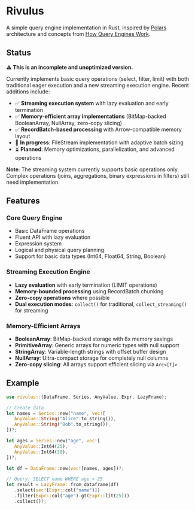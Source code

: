 # Rivulus

A simple query engine implementation in Rust, inspired by [Polars](https://pola.rs/posts/polars_birds_eye_view) architecture and concepts from [How Query Engines Work](https://howqueryengineswork.com/).

## Status

**⚠️ This is an incomplete and unoptimized version.**

Currently implements basic query operations (select, filter, limit) with both traditional eager execution and a new streaming execution engine. Recent additions include:

- ✅ **Streaming execution system** with lazy evaluation and early termination
- ✅ **Memory-efficient array implementations** (BitMap-backed BooleanArray, NullArray, zero-copy slicing)
- ✅ **RecordBatch-based processing** with Arrow-compatible memory layout
- 🔄 **In progress**: FileStream implementation with adaptive batch sizing
- ⏳ **Planned**: Memory optimizations, parallelization, and advanced operations

**Note**: The streaming system currently supports basic operations only. Complex operations (joins, aggregations, binary expressions in filters) still need implementation.

## Features

### Core Query Engine
- Basic DataFrame operations
- Fluent API with lazy evaluation
- Expression system
- Logical and physical query planning
- Support for basic data types (Int64, Float64, String, Boolean)

### Streaming Execution Engine
- **Lazy evaluation** with early termination (LIMIT operations)
- **Memory-bounded processing** using RecordBatch chunking
- **Zero-copy operations** where possible
- **Dual execution modes**: `collect()` for traditional, `collect_streaming()` for streaming

### Memory-Efficient Arrays
- **BooleanArray**: BitMap-backed storage with 8x memory savings
- **PrimitiveArray<T>**: Generic arrays for numeric types with null support
- **StringArray**: Variable-length strings with offset buffer design
- **NullArray**: Ultra-compact storage for completely null columns
- **Zero-copy slicing**: All arrays support efficient slicing via `Arc<[T]>`

## Example

```rust
use rivulus::{DataFrame, Series, AnyValue, Expr, LazyFrame};

// Create data
let names = Series::new("name", vec![
   AnyValue::String("Alice".to_string()),
   AnyValue::String("Bob".to_string()),
])?;

let ages = Series::new("age", vec![
   AnyValue::Int64(25),
   AnyValue::Int64(30),
])?;

let df = DataFrame::new(vec![names, ages])?;

// Query: SELECT name WHERE age > 25
let result = LazyFrame::from_dataframe(df)
   .select(vec![Expr::col("name")])
   .filter(Expr::col("age").gt(Expr::lit(25)))
   .collect()?;
```

